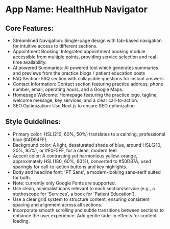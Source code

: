 # **App Name**: HealthHub Navigator

## Core Features:

- Streamlined Navigation: Single-page design with tab-based navigation for intuitive access to different sections.
- Appointment Booking: Integrated appointment booking module accessible from multiple points, providing service selection and real-time availability.
- AI powered Summaries: AI powered tool which generates summaries and previews from the practice blogs / patient education posts
- FAQ Section: FAQ section with collapsible questions for instant answers.
- Contact Information: Contact section featuring practice address, phone number, email, operating hours, and a Google Maps.
- Homepage Welcome: Homepage featuring the practice logo, tagline, welcome message, key services, and a clear call-to-action.
- SEO Optimization: Use Next.js to ensure SEO optimization

## Style Guidelines:

- Primary color: HSL(210, 60%, 50%) translates to a calming, professional blue (#4D94FF).
- Background color: A light, desaturated shade of blue, around HSL(210, 20%, 95%), or #F0F5FF, for a clean, modern feel.
- Accent color: A contrasting yet harmonious yellow-orange, approximately HSL(180, 60%, 60%), converted to #50D87A, used sparingly for call-to-action buttons and key highlights.
- Body and headline font: 'PT Sans', a modern-looking sans-serif suited for both.
- Note: currently only Google Fonts are supported.
- Use clean, minimalist icons relevant to each section/service (e.g., a stethoscope for 'Services', a book for 'Patient Education').
- Use a clear grid system to structure content, ensuring consistent spacing and alignment across all sections.
- Incorporate smooth scrolling and subtle transitions between sections to enhance the user experience. Add gentle fade-in effects for content loading.